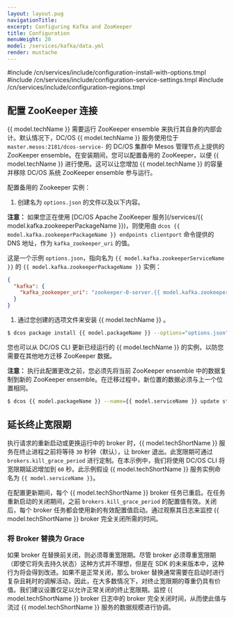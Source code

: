 ```yaml
---
layout: layout.pug
navigationTitle:
excerpt: Configuring Kafka and ZooKeeper
title: Configuration
menuWeight: 20
model: /services/kafka/data.yml
render: mustache
---
```


#include /cn/services/include/configuration-install-with-options.tmpl
#include /cn/services/include/configuration-service-settings.tmpl
#include /cn/services/include/configuration-regions.tmpl

## 配置 ZooKeeper 连接

{{ model.techName }} 需要运行 ZooKeeper ensemble 来执行其自身的内部会计。默认情况下，DC/OS {{ model.techName }} 服务使用位于 `master.mesos:2181/dcos-service-` 的 DC/OS 集群中 Mesos 管理节点上提供的 ZooKeeper ensemble。<servicename>在安装期间，您可以配置备用的 ZooKeeper，以便 {{ model.techName }} 进行使用。这可以让您增加 {{ model.techName }} 的容量并移除 DC/OS 系统 ZooKeeper ensemble 参与运行。

配置备用的 Zookeeper 实例：

1. 创建名为 `options.json` 的文件以及以下内容。

**注意：** 如果您正在使用 [DC/OS Apache ZooKeeper 服务](/services/{{ model.kafka.zookeeperPackageName }})，则使用由 `dcos {{ model.kafka.zookeeperPackageName }} endpoints clientport` 命令提供的 DNS 地址，作为 `kafka_zookeeper_uri` 的值。

这是一个示例 `options.json`，指向名为 `{{ model.kafka.zookeeperServiceName }}` 的 `{{ model.kafka.zookeeperPackageName }}` 实例：

```json
{
  "kafka": {
    "kafka_zookeeper_uri": "zookeeper-0-server.{{ model.kafka.zookeeperServiceName }}.autoip.dcos.thisdcos.directory:1140,zookeeper-1-server.{{ model.kafka.zookeeperServiceName }}.autoip.dcos.thisdcos.directory:1140,zookeeper-2-server.{{ model.kafka.zookeeperServiceName }}.autoip.dcos.thisdcos.directory:1140"
  }
}
```

1. 通过您创建的选项文件来安装 {{ model.techName }} 。

```bash
$ dcos package install {{ model.packageName }} --options="options.json"
```

您也可以从 DC/OS CLI 更新已经运行的 {{ model.techName }} 的实例，以防您需要在其他地方迁移 ZooKeeper 数据。

**注意：** 执行此配置更改之前，您必须先将当前 ZooKeeper ensemble 中的数据复制到新的 ZooKeeper ensemble。在迁移过程中，新位置的数据必须与上一个位置相同。

```bash
$ dcos {{ model.packageName }} --name={{ model.serviceName }} update start --options=options.json
```

## 延长终止宽限期

执行请求的重新启动或更换运行中的 broker 时，{{ model.techShortName }} 服务在终止进程之前将等待 `30` 秒钟（默认），让 broker 退出。此宽限期可通过 `brokers.kill_grace_period` 进行定制。在本示例中，我们将使用 DC/OS CLI 将宽限期延迟增加到 `60` 秒。此示例假设 {{ model.techShortName }} 服务实例命名为 `{{ model.serviceName }}`。

在配置更新期间，每个 {{ model.techShortName }} broker 任务已重启。在任务重新启动的关闭期间，之前 `brokers.kill_grace_period` 的配置值有效。关闭后，每个 broker 任务都会使用新的有效配置值启动。通过观察其日志来监控 {{ model.techShortName }} broker 完全关闭所需的时间。

### 将 Broker 替换为 Grace

如果 broker 在替换前关闭，则必须尊重宽限期。尽管 broker 必须尊重宽限期（即使它将失去持久状态）这种方式并不理想，但是在 SDK 的未来版本中，这种行为将会得到改进。如果不是正常关闭，那么 broker 替换通常需要在启动时进行复杂且耗时的调解活动，因此，在大多数情况下，对终止宽限期的尊重仍具有价值。我们建议设置仅足以允许正常关闭的终止宽限期。监控 {{ model.techShortName }} broker 日志中的 broker 完全关闭时间，从而使此值与流过 {{ model.techShortName }} 服务的数据规模进行协调。
